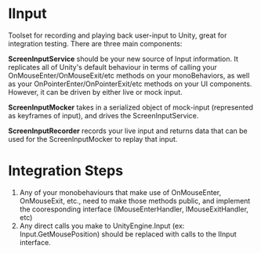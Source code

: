 # IInput
Toolset for recording and playing back user-input to Unity, great for integration testing. There are three main components:

**ScreenInputService** should be your new source of Input information.  It replicates all of Unity's default behaviour in terms of calling your OnMouseEnter/OnMouseExit/etc methods on your monoBehaviors, as well as your OnPointerEnter/OnPointerExit/etc methods on your UI components.  However, it can be driven by either live or mock input.

**ScreenInputMocker** takes in a serialized object of mock-input (represented as keyframes of input), and drives the ScreenInputService.

**ScreenInputRecorder** records your live input and returns data that can be used for the ScreenInputMocker to replay that input.


# Integration Steps
1. Any of your monobehaviours that make use of OnMouseEnter, OnMouseExit, etc., need to make those methods public, and implement the cooresponding interface (IMouseEnterHandler, IMouseExitHandler, etc)
2. Any direct calls you make to UnityEngine.Input (ex: Input.GetMousePosition) should be replaced with calls to the IInput interface.
